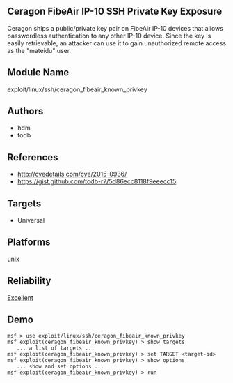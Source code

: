 ## Ceragon FibeAir IP-10 SSH Private Key Exposure

Ceragon ships a public/private key pair on FibeAir IP-10 
devices that allows passwordless authentication to any other 
IP-10 device. Since the key is easily retrievable, an 
attacker can use it to gain unauthorized remote access as 
the "mateidu" user.


## Module Name
exploit/linux/ssh/ceragon_fibeair_known_privkey

## Authors
* hdm
* todb


## References
* http://cvedetails.com/cve/2015-0936/
* https://gist.github.com/todb-r7/5d86ecc8118f9eeecc15



## Targets
* Universal


## Platforms
unix

## Reliability
[Excellent](https://github.com/rapid7/metasploit-framework/wiki/Exploit-Ranking)

## Demo

```
msf > use exploit/linux/ssh/ceragon_fibeair_known_privkey
msf exploit(ceragon_fibeair_known_privkey) > show targets
   ... a list of targets ...
msf exploit(ceragon_fibeair_known_privkey) > set TARGET <target-id>
msf exploit(ceragon_fibeair_known_privkey) > show options
   ... show and set options ...
msf exploit(ceragon_fibeair_known_privkey) > run
```
    
    